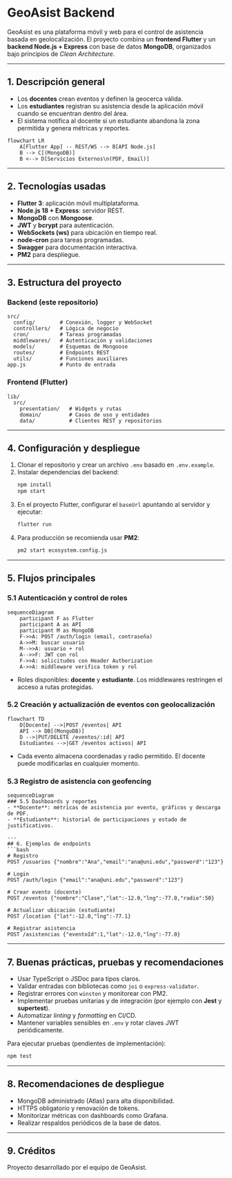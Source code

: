 # GeoAsist Backend

GeoAsist es una plataforma móvil y web para el control de asistencia basada en geolocalización. El proyecto combina un **frontend Flutter** y un **backend Node.js + Express** con base de datos **MongoDB**, organizados bajo principios de _Clean Architecture_.

---
## 1. Descripción general
- Los **docentes** crean eventos y definen la geocerca válida.
- Los **estudiantes** registran su asistencia desde la aplicación móvil cuando se encuentran dentro del área.
- El sistema notifica al docente si un estudiante abandona la zona permitida y genera métricas y reportes.

```mermaid
flowchart LR
    A[Flutter App] -- REST/WS --> B[API Node.js]
    B --> C[(MongoDB)]
    B <--> D[Servicios Externos\n(PDF, Email)]
```

---
## 2. Tecnologías usadas
- **Flutter 3**: aplicación móvil multiplataforma.
- **Node.js 18 + Express**: servidor REST.
- **MongoDB** con **Mongoose**.
- **JWT** y **bcrypt** para autenticación.
- **WebSockets (ws)** para ubicación en tiempo real.
- **node-cron** para tareas programadas.
- **Swagger** para documentación interactiva.
- **PM2** para despliegue.

---
## 3. Estructura del proyecto
### Backend (este repositorio)
```
src/
  config/        # Conexión, logger y WebSocket
  controllers/   # Lógica de negocio
  cron/          # Tareas programadas
  middlewares/   # Autenticación y validaciones
  models/        # Esquemas de Mongoose
  routes/        # Endpoints REST
  utils/         # Funciones auxiliares
app.js           # Punto de entrada
```

### Frontend (Flutter)
```
lib/
  src/
    presentation/   # Widgets y rutas
    domain/         # Casos de uso y entidades
    data/           # Clientes REST y repositorios
```

---
## 4. Configuración y despliegue
1. Clonar el repositorio y crear un archivo `.env` basado en `.env.example`.
2. Instalar dependencias del backend:
   ```bash
   npm install
   npm start
   ```
3. En el proyecto Flutter, configurar el `baseUrl` apuntando al servidor y ejecutar:
   ```bash
   flutter run
   ```
4. Para producción se recomienda usar **PM2**:
   ```bash
   pm2 start ecosystem.config.js
   ```

---
## 5. Flujos principales
### 5.1 Autenticación y control de roles
```mermaid
sequenceDiagram
    participant F as Flutter
    participant A as API
    participant M as MongoDB
    F->>A: POST /auth/login (email, contraseña)
    A->>M: buscar usuario
    M-->>A: usuario + rol
    A-->>F: JWT con rol
    F->>A: solicitudes con Header Authorization
    A->>A: middleware verifica token y rol
```
- Roles disponibles: **docente** y **estudiante**. Los middlewares restringen el acceso a rutas protegidas.

### 5.2 Creación y actualización de eventos con geolocalización
```mermaid
flowchart TD
    D[Docente] -->|POST /eventos| API
    API --> DB[(MongoDB)]
    D -->|PUT/DELETE /eventos/:id| API
    Estudiantes -->|GET /eventos activos| API
```
- Cada evento almacena coordenadas y radio permitido. El docente puede modificarlas en cualquier momento.

### 5.3 Registro de asistencia con geofencing
```mermaid
sequenceDiagram
### 5.5 Dashboards y reportes
- **Docente**: métricas de asistencia por evento, gráficos y descarga de PDF.
- **Estudiante**: historial de participaciones y estado de justificativos.

---
## 6. Ejemplos de endpoints
```bash
# Registro
POST /usuarios {"nombre":"Ana","email":"ana@uni.edu","password":"123"}

# Login
POST /auth/login {"email":"ana@uni.edu","password":"123"}

# Crear evento (docente)
POST /eventos {"nombre":"Clase","lat":-12.0,"lng":-77.0,"radio":50}

# Actualizar ubicación (estudiante)
POST /location {"lat":-12.0,"lng":-77.1}

# Registrar asistencia
POST /asistencias {"eventoId":1,"lat":-12.0,"lng":-77.0}
```

---
## 7. Buenas prácticas, pruebas y recomendaciones
- Usar TypeScript o JSDoc para tipos claros.
- Validar entradas con bibliotecas como `joi` o `express-validator`.
- Registrar errores con `winston` y monitorear con PM2.
- Implementar pruebas unitarias y de integración (por ejemplo con **Jest** y **supertest**).
- Automatizar _linting_ y _formatting_ en CI/CD.
- Mantener variables sensibles en `.env` y rotar claves JWT periódicamente.

Para ejecutar pruebas (pendientes de implementación):
```bash
npm test
```

---
## 8. Recomendaciones de despliegue
- MongoDB administrado (Atlas) para alta disponibilidad.
- HTTPS obligatorio y renovación de tokens.
- Monitorizar métricas con dashboards como Grafana.
- Realizar respaldos periódicos de la base de datos.

---
## 9. Créditos
Proyecto desarrollado por el equipo de GeoAsist.

